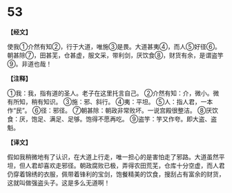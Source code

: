 # 53

**【经文】**

使我①介然有知②，行于大道，唯施③是畏。大道甚夷④，而人⑤好径⑥。朝甚除⑦，田甚芜，仓甚虚，服文采，带利剑，厌饮食⑧，财货有余，是谓盗竽⑨。非道也哉！

**【注释】**

①我：我，指有道的圣人。老子在这里托言自己。
②介然有知：介，微小。微有所知，稍有知识。
③施：邪、斜行。
④夷：平坦。
⑤人：指人君，一本作“民”。
⑥径：邪径。
⑦朝甚除：朝政非常败坏。一说宫殿很整洁。
⑧厌饮食：厌，饱足、满足、足够。饱得不愿再吃。
⑨盗竽：竽又作夸。即大盗、盗魁。

**【译文】**

假如我稍微地有了认识，在大道上行走，唯一担心的是害怕走了邪路。大道虽然平坦，但人君却喜欢走邪径。朝政腐败已极，弄得农田荒芜，仓库十分空虚，而人君仍穿着锦绣的衣服，佩带着锋利的宝剑，饱餐精美的饮食，搜刮占有富余的财货，这就叫做强盗头子。这是多么无道啊！
